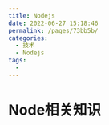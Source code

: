 ```yaml
---
title: Nodejs
date: 2022-06-27 15:18:46
permalink: /pages/73bb5b/
categories:
  - 技术
  - Nodejs
tags:
  - 
---
```

# Node相关知识